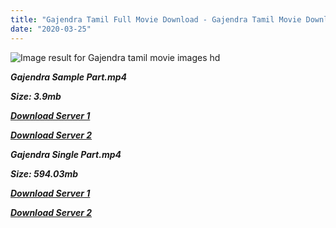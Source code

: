 ```yaml
---
title: "Gajendra Tamil Full Movie Download - Gajendra Tamil Movie Download"
date: "2020-03-25"
---
```


![Image result for Gajendra tamil movie images hd](https://upload.wikimedia.org/wikipedia/en/thumb/4/43/Gajendra_DVD_cover.jpg/220px-Gajendra_DVD_cover.jpg)

**_Gajendra Sample Part.mp4_**

**_Size: 3.9mb_**

**_[Download Server 1](http://b6.wetransfer.vip/files/{1299f9f5e3b2d69cf2543eed9032a99b1b0ad17e14bffebc066fcf7d2dcb313c}20Actor{1299f9f5e3b2d69cf2543eed9032a99b1b0ad17e14bffebc066fcf7d2dcb313c}20Hits{1299f9f5e3b2d69cf2543eed9032a99b1b0ad17e14bffebc066fcf7d2dcb313c}20Collection/Vijayakanth{1299f9f5e3b2d69cf2543eed9032a99b1b0ad17e14bffebc066fcf7d2dcb313c}20Movies{1299f9f5e3b2d69cf2543eed9032a99b1b0ad17e14bffebc066fcf7d2dcb313c}20Collections/Gajendra{1299f9f5e3b2d69cf2543eed9032a99b1b0ad17e14bffebc066fcf7d2dcb313c}20(2004)/Gajendra/Gajendra{1299f9f5e3b2d69cf2543eed9032a99b1b0ad17e14bffebc066fcf7d2dcb313c}20(2004){1299f9f5e3b2d69cf2543eed9032a99b1b0ad17e14bffebc066fcf7d2dcb313c}20Sample{1299f9f5e3b2d69cf2543eed9032a99b1b0ad17e14bffebc066fcf7d2dcb313c}20HD.mp4)_**

**_[Download Server 2](http://b6.wetransfer.vip/files/{1299f9f5e3b2d69cf2543eed9032a99b1b0ad17e14bffebc066fcf7d2dcb313c}20Actor{1299f9f5e3b2d69cf2543eed9032a99b1b0ad17e14bffebc066fcf7d2dcb313c}20Hits{1299f9f5e3b2d69cf2543eed9032a99b1b0ad17e14bffebc066fcf7d2dcb313c}20Collection/Vijayakanth{1299f9f5e3b2d69cf2543eed9032a99b1b0ad17e14bffebc066fcf7d2dcb313c}20Movies{1299f9f5e3b2d69cf2543eed9032a99b1b0ad17e14bffebc066fcf7d2dcb313c}20Collections/Gajendra{1299f9f5e3b2d69cf2543eed9032a99b1b0ad17e14bffebc066fcf7d2dcb313c}20(2004)/Gajendra/Gajendra{1299f9f5e3b2d69cf2543eed9032a99b1b0ad17e14bffebc066fcf7d2dcb313c}20(2004){1299f9f5e3b2d69cf2543eed9032a99b1b0ad17e14bffebc066fcf7d2dcb313c}20Sample{1299f9f5e3b2d69cf2543eed9032a99b1b0ad17e14bffebc066fcf7d2dcb313c}20HD.mp4)_**

**_Gajendra Single Part.mp4_**

**_Size: 594.03mb_**

**_[Download Server 1](http://b6.wetransfer.vip/files/{1299f9f5e3b2d69cf2543eed9032a99b1b0ad17e14bffebc066fcf7d2dcb313c}20Actor{1299f9f5e3b2d69cf2543eed9032a99b1b0ad17e14bffebc066fcf7d2dcb313c}20Hits{1299f9f5e3b2d69cf2543eed9032a99b1b0ad17e14bffebc066fcf7d2dcb313c}20Collection/Vijayakanth{1299f9f5e3b2d69cf2543eed9032a99b1b0ad17e14bffebc066fcf7d2dcb313c}20Movies{1299f9f5e3b2d69cf2543eed9032a99b1b0ad17e14bffebc066fcf7d2dcb313c}20Collections/Gajendra{1299f9f5e3b2d69cf2543eed9032a99b1b0ad17e14bffebc066fcf7d2dcb313c}20(2004)/Gajendra/Gajendra{1299f9f5e3b2d69cf2543eed9032a99b1b0ad17e14bffebc066fcf7d2dcb313c}20(2004){1299f9f5e3b2d69cf2543eed9032a99b1b0ad17e14bffebc066fcf7d2dcb313c}20Single{1299f9f5e3b2d69cf2543eed9032a99b1b0ad17e14bffebc066fcf7d2dcb313c}20Part{1299f9f5e3b2d69cf2543eed9032a99b1b0ad17e14bffebc066fcf7d2dcb313c}20HD.mp4)_**

**_[Download Server 2](http://b6.wetransfer.vip/files/{1299f9f5e3b2d69cf2543eed9032a99b1b0ad17e14bffebc066fcf7d2dcb313c}20Actor{1299f9f5e3b2d69cf2543eed9032a99b1b0ad17e14bffebc066fcf7d2dcb313c}20Hits{1299f9f5e3b2d69cf2543eed9032a99b1b0ad17e14bffebc066fcf7d2dcb313c}20Collection/Vijayakanth{1299f9f5e3b2d69cf2543eed9032a99b1b0ad17e14bffebc066fcf7d2dcb313c}20Movies{1299f9f5e3b2d69cf2543eed9032a99b1b0ad17e14bffebc066fcf7d2dcb313c}20Collections/Gajendra{1299f9f5e3b2d69cf2543eed9032a99b1b0ad17e14bffebc066fcf7d2dcb313c}20(2004)/Gajendra/Gajendra{1299f9f5e3b2d69cf2543eed9032a99b1b0ad17e14bffebc066fcf7d2dcb313c}20(2004){1299f9f5e3b2d69cf2543eed9032a99b1b0ad17e14bffebc066fcf7d2dcb313c}20Single{1299f9f5e3b2d69cf2543eed9032a99b1b0ad17e14bffebc066fcf7d2dcb313c}20Part{1299f9f5e3b2d69cf2543eed9032a99b1b0ad17e14bffebc066fcf7d2dcb313c}20HD.mp4)_**
